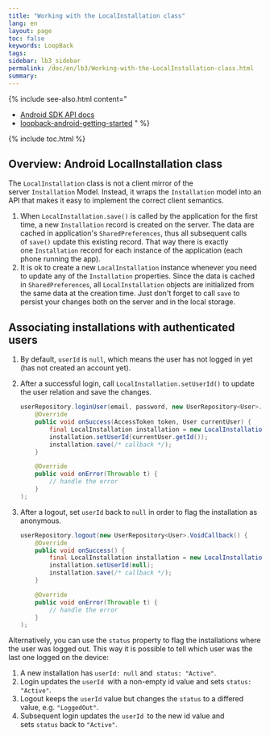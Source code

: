 ```yaml
---
title: "Working with the LocalInstallation class"
lang: en
layout: page
toc: false
keywords: LoopBack
tags:
sidebar: lb3_sidebar
permalink: /doc/en/lb3/Working-with-the-LocalInstallation-class.html
summary:
---
```


{% include see-also.html content="

* [Android SDK API docs](http://apidocs.strongloop.com/loopback-sdk-android/api/index.html)
* [loopback-android-getting-started](https://github.com/strongloop/loopback-android-getting-started)
" %}

{% include toc.html %}

## Overview: Android LocalInstallation class

The `LocalInstallation` class is not a client mirror of the server `Installation` Model.
Instead, it wraps the `Installation` model into an API that makes it easy to implement the correct client semantics.

1.  When `LocalInstallation.save()` is called by the application for the first time, a new `Installation` record is created on the server.
    The data are cached in application's `SharedPreferences`, thus all subsequent calls of `save()` update this existing record.
    That way there is exactly one `Installation` record for each instance of the application (each phone running the app).
2.  It is ok to create a new `LocalInstallation` instance whenever you need to update any of the `Installation` properties.
    Since the data is cached in `SharedPreferences`, all `LocalInstallation` objects are initialized from the same data at the creation time.
    Just don't forget to call `save` to persist your changes both on the server and in the local storage.

## Associating installations with authenticated users

1.  By default, `userId` is `null`, which means the user has not logged in yet (has not created an account yet).
2.  After a successful login, call `LocalInstallation.setUserId()` to update the user relation and save the changes.

    ```java
    userRepository.loginUser(email, password, new UserRepository<User>.LoginCallback() {
        @Override
        public void onSuccess(AccessToken token, User currentUser) {
            final LocalInstallation installation = new LocalInstallation(context, adapter);
            installation.setUserId(currentUser.getId());
            installation.save(/* callback */);
        }

        @Override
        public void onError(Throwable t) {
            // handle the error
        }
    );
    ```

3.  After a logout, set `userId` back to `null` in order to flag the installation as anonymous.

    ```java
    userRepository.logout(new UserRepository<User>.VoidCallback() {
        @Override
        public void onSuccess() {
            final LocalInstallation installation = new LocalInstallation(context, adapter);
            installation.setUserId(null);
            installation.save(/* callback */);
        }

        @Override
        public void onError(Throwable t) {
            // handle the error
        }
    );
    ```

Alternatively, you can use the `status` property to flag the installations where the user was logged out.
This way it is possible to tell which user was the last one logged on the device:

1.  A new installation has `userId: null` and  `status: "Active"`.
2.  Login updates the `userId `with a non-empty id value and sets `status: "Active"`.
3.  Logout keeps the `userId` value but changes the `status` to a differed value, e.g. `"LoggedOut"`.
4.  Subsequent login updates the `userId `to the new id value and sets `status` back to `"Active"`.
